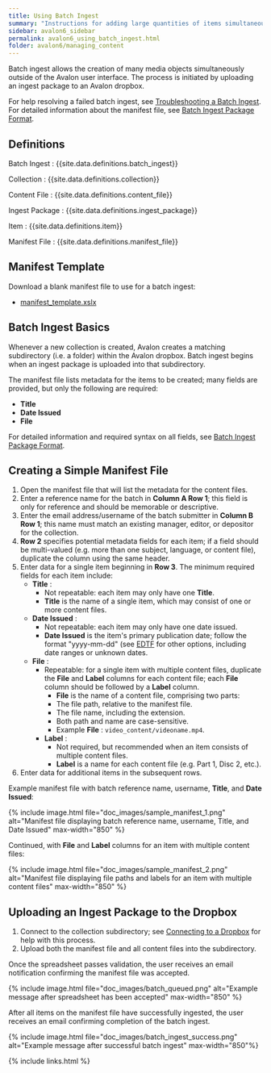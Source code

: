 ```yaml
---
title: Using Batch Ingest
summary: "Instructions for adding large quantities of items simultaneously using Avalon's batch ingest functionality."
sidebar: avalon6_sidebar
permalink: avalon6_using_batch_ingest.html
folder: avalon6/managing_content
---
```


Batch ingest allows the creation of many media objects simultaneously outside of the Avalon user interface. The process is initiated by uploading an ingest package to an Avalon dropbox.

For help resolving a failed batch ingest, see [Troubleshooting a Batch Ingest](avalon6_troubleshooting_a_batch_ingest). For detailed information about the manifest file, see [Batch Ingest Package Format](avalon6_batch_ingest_package_format).

## Definitions

Batch Ingest
: {{site.data.definitions.batch_ingest}}

Collection
: {{site.data.definitions.collection}}

Content File
: {{site.data.definitions.content_file}}

Ingest Package
: {{site.data.definitions.ingest_package}}

Item
: {{site.data.definitions.item}}

Manifest File
: {{site.data.definitions.manifest_file}}

## Manifest Template

Download a blank manifest file to use for a batch ingest:

* [manifest_template.xslx](/downloads/manifest_template.xlsx)

## Batch Ingest Basics

Whenever a new collection is created, Avalon creates a matching subdirectory (i.e. a folder) within the Avalon dropbox. Batch ingest begins when an ingest package is uploaded into that subdirectory.

The manifest file lists metadata for the items to be created; many fields are provided, but only the following are required: 

* __Title__
* __Date Issued__
* __File__

For detailed information and required syntax on all fields, see [Batch Ingest Package Format](avalon6_batch_ingest_package_format).

## Creating a Simple Manifest File

1. Open the manifest file that will list the metadata for the content files.
2. Enter a reference name for the batch in __Column A Row 1__; this field is only for reference and should be memorable or descriptive.
3. Enter the email address/username of the batch submitter in __Column B Row 1__; this name must match an existing manager, editor, or depositor for the collection.
4. __Row 2__ specifies potential metadata fields for each item; if a field should be multi-valued (e.g. more than one subject, language, or content file), duplicate the column using the same header.
5. Enter data for a single item beginning in __Row 3__. The minimum required fields for each item include:
   * __Title__ :
     * Not repeatable: each item may only have one __Title__.
     * __Title__ is the name of a single item, which may consist of one or more content files.
   * __Date Issued__ :
     * Not repeatable: each item may only have one date issued.
     * __Date Issued__ is the item's primary publication date; follow the format "yyyy-mm-dd" (see [EDTF](http://www.loc.gov/standards/datetime/pre-submission.html) for other options, including date ranges or unknown dates.
   * __File__ :
   	 * Repeatable: for a single item with multiple content files, duplicate the __File__ and __Label__ columns for each content file; each __File__ column should be followed by a __Label__ column.
	   * __File__ is the name of a content file, comprising two parts:
       * The file path, relative to the manifest file.
       * The file name, including the extension.
       * Both path and name are case-sensitive.
       * Example __File__ : `video_content/videoname.mp4`.
     * __Label__ :
       * Not required, but recommended when an item consists of multiple content files.
       * __Label__ is a name for each content file (e.g. Part 1, Disc 2, etc.).
6. Enter data for additional items in the subsequent rows.

Example manifest file with batch reference name, username, __Title__, and __Date Issued__:

{% include image.html file="doc_images/sample_manifest_1.png" alt="Manifest file displaying batch reference name, username, Title, and Date Issued" max-width="850" %}

Continued, with __File__ and __Label__ columns for an item with multiple content files:

{% include image.html file="doc_images/sample_manifest_2.png" alt="Manifest file displaying file paths and labels for an item with multiple content files" max-width="850" %}

## Uploading an Ingest Package to the Dropbox

1. Connect to the collection subdirectory; see [Connecting to a Dropbox](avalon6_connecting_to_a_dropbox) for help with this process.
2. Upload both the manifest file and all content files into the subdirectory.

Once the spreadsheet passes validation, the user receives an email notification confirming the manifest file was accepted.

{% include image.html file="doc_images/batch_queued.png" alt="Example message after spreadsheet has been accepted" max-width="850" %}

After all items on the manifest file have successfully ingested, the user receives an email confirming  completion of the batch ingest.

{% include image.html file="doc_images/batch_ingest_success.png" alt="Example message after successful batch ingest" max-width="850"%}

{% include links.html %}